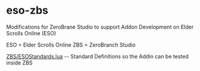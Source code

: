 eso-zbs
=======

Modifications for ZeroBrane Studio to support Addon Development on Elder Scrolls Online (ESO)

ESO = Elder Scrolls Online
ZBS = ZeroBranch Studio

[ZBS/ESOStandards.lua](ZBS/ESOStandards.lua)  -- Standard Definitions so the Addin can be tested inside ZBS
